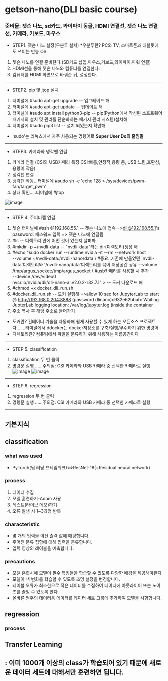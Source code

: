 # getson-nano(DLI basic course)
### 준비물: 젯슨 나노, sd카드, 와이파이 동글, HDMI 연결선, 젯슨 나노 연결선, 카메라, 키보드, 마우스
- STEP1. 젯슨 나노 설정(우분투 설치)
*우분투란? PC와 TV, 스마트폰과 태블릿에도 쓰이는 만능 OS
1. 젯슨 나노를 연결 준비한다.(SD카드 삽입,마우스,키보드,와이파이,파워 연결)
2. HDMI선을 통해 젯슨 나노와 컴퓨터를 연결한다.
3. 컴퓨터를 HDMI 화면으로 바꿔준 뒤, 설정한다.
----------------------------------------------------------------------------------------------------------------------------------------------
- STEP2. pip 및 jtop 설치
1. 터미널에 #sudo apt-get upgrade  -- 업그레이드 해
2. 터미널에 #sudo apt-get update -- 업데이트 해
3. 터미널에 #sudo apt install python3-pip -- pip(Python에서 작성된 소프트웨어 패키지의 설치 및 관리를 단순화하는 패키지 관리 시스템)설치해
4. 터미널에 #sudo pip3 list -- 설치 되었는지 확인해

* 'sudo'는 리눅스에서 자주 사용되는 명령어로 **Super User Do의 줄임말**
-------------------------------------------------------------------------------------------------------------------------------------------------
- STEP3. 카메라와 냉각팬 연결
1. 카메라 연결 (CSI와 USB카메라 특징 CSI:빠름,안정적,용량 큼, USB:느림,호환성,용량이 작음)
2. 냉긱팬 연결 
3. 냉각팬 작동...터미널에 #sudo sh -c 'echo 128 > /sys/devices/pwm-fan/target_pwm'
4. 상태 확인.....터미널에 #jtop

![image](https://user-images.githubusercontent.com/102523600/201663630-1abf44ff-c5dc-430d-af76-b5cb0165e27b.png)

-----------------------------------------------------------------------------------------------------------------------------------------
- STEP 4. 주피터랩 연결
1. 젯슨 터미널에 #ssh <name>@192.168.55.1 -- 젯슨 나노에 접속
  =>dli@192.168.55.1's password: 패스워드 입력
  => 젯슨 나노에 연결됨
2. #ls -- 디렉토리 안에 어떤 것이 있는지 살펴봐
3. #mkdir -p ~/nvdli-data -- "nvdli-data"라는 dir(디렉토리)생성 해
4. #echo "sudo docker run --runtime nvidia -it --rm --network host \
    --volume ~/nvdli-data:/nvdli-nano/data \                       #중요..기존에 만들었던 'nvdli-data'디렉토리와 '/nvdli-nano/data'디렉토리를 묶어 저장공간 공유
    --volume /tmp/argus_socket:/tmp/argus_socket \                  #usb카메라를 사용할 시 추가          
    --device /dev/video0 \
    nvcr.io/nvidia/dli/dli-nano-ai:v2.0.2-r32.7.1" > -- 도커 다운로드 해
5. #chmod +x docker_dli_run.sh
6. #docker_dli_run.sh -- 도커 실행해
 =>allow 10 sec for JupyterLab to start @ http://192.168.0.204:8888 (password dlinano)c932e62bbab: Waiting
JupterLab logging location:  /var/log/jupyter.log  (inside the container
7. 주소 복사 후 해당 주소로 들어가기
* 도커란? 컨테이너 기술을 자동화해 쉽게 사용할 수 있게 하는 오픈소스 프로젝트다.......터미널에서 ddocker는 docker저장소를 구축/실행/푸쉬하기 위한 명령어
* 디렉토리란? 컴퓨팅에서 파일을 분류하기 위해 사용하는 이름공간이다
-------------------------------------------------------------------------------------------------------------------------------------
- STEP 5. classification
1. classification 두 번 클릭
2. 명령문 실행               ......주의점: CSI 카메라와 USB 카메라 중 선택한 카메라로 실행
![image](https://user-images.githubusercontent.com/102523600/201664384-08cc952c-1d5d-463c-bf4e-c9011defcb38.png)
![image](https://user-images.githubusercontent.com/102523600/201664497-b1e90fe8-7de6-4e62-aab8-d9024bd82e84.png)

-------------------------------------------------------------------------------------------------------------------------------------
- STEP 6. regression
1. regression 두 번 클릭
2. 명령문 실행               ......주의점: CSI 카메라와 USB 카메라 중 선택한 카메라로 실행
-------------------------------------------------------------------------------------------------------------------------------------
## 기본지식

## classification
### what was used
- PyTorch(딥 러닝 프레임워크)<=>ResNet-18(=Residual neural network)
### process
1. 데이터 수집
2. 모델 훈련하기-Adam 사용
3. 테스트(라이브 데모)하기
4. 오류 발생 시 1~3과정 반복
### characteristic
- 몇 개의 입력을 이산 출력 값에 매핑합니다.
- 주어진 분류 집합에 대해 입력을 분류합니다.
- 입력 영상의 레이블을 예측합니다.
### precautions
- 모델 훈련시에 모델이 필수 특징들을 학습할 수 있도록 다양한 배경을 제공해야한다
- 모델이 색 변화를 학습할 수 있도록 조명 설정을 변경합니다.
- 레이블 오류가 최소한으로 적은 데이터를 수집하여 데이터에 아웃라이어 또는 노이즈를 줄일 수 있도록 한다.
- 올바른 범주의 데이터응 데이터를 데이터 세트 그룹에 추가하여 모델을 시험합니다.

## regression
### process

## Transfer Learning
: 이미 1000개 이상의 class가 학습되어 있기 때문에 새로운 데이터 세트에 대해서만 훈련하면 됩니다.
-------------------------------------------------------------------------------------------------

